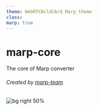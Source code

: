```yaml
---
theme: WebRTCWildCArd_Marp_theme
class:
marp: true
---
```


# marp-core

The core of Marp converter

###### Created by [marp-team](https://github.com/marp-team/)

![bg right 50%](https://github.com/marp-team.png)
